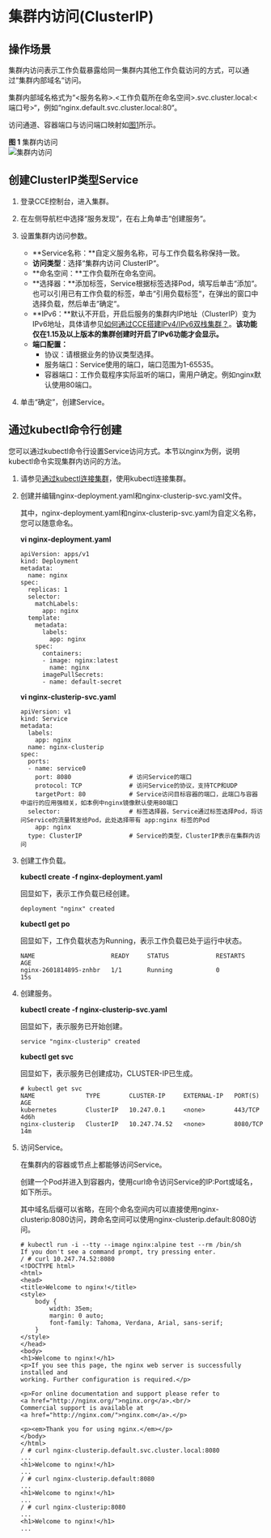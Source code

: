 # 集群内访问\(ClusterIP\)<a name="cce_10_0011"></a>

## 操作场景<a name="section13559184110492"></a>

集群内访问表示工作负载暴露给同一集群内其他工作负载访问的方式，可以通过“集群内部域名“访问。

集群内部域名格式为“<服务名称\>.<工作负载所在命名空间\>.svc.cluster.local:<端口号\>“，例如“nginx.default.svc.cluster.local:80“。

访问通道、容器端口与访问端口映射如[图1](#fig192245420557)所示。

**图 1**  集群内访问<a name="fig192245420557"></a>  
![](figures/集群内访问.png "集群内访问")

## 创建ClusterIP类型Service<a name="section51925078171335"></a>

1.  登录CCE控制台，进入集群。
2.  在左侧导航栏中选择“服务发现“，在右上角单击“创建服务“。
3.  设置集群内访问参数。
    -   **Service名称：**自定义服务名称，可与工作负载名称保持一致。
    -   **访问类型**：选择“集群内访问 ClusterIP“。
    -   **命名空间：**工作负载所在命名空间。
    -   **选择器：**添加标签，Service根据标签选择Pod，填写后单击“添加“。也可以引用已有工作负载的标签，单击“引用负载标签“，在弹出的窗口中选择负载，然后单击“确定“。
    -   **IPv6：**默认不开启，开启后服务的集群内IP地址（ClusterIP）变为IPv6地址，具体请参见[如何通过CCE搭建IPv4/IPv6双栈集群？](https://support.huaweicloud.com/bestpractice-cce/cce_bestpractice_00222.html)。**该功能仅在1.15及以上版本的集群创建时开启了IPv6功能才会显示。**
    -   **端口配置：**
        -   协议：请根据业务的协议类型选择。
        -   服务端口：Service使用的端口，端口范围为1-65535。
        -   容器端口：工作负载程序实际监听的端口，需用户确定。例如nginx默认使用80端口。

4.  单击“确定”，创建Service。

## 通过kubectl命令行创建<a name="section9813121512319"></a>

您可以通过kubectl命令行设置Service访问方式。本节以nginx为例，说明kubectl命令实现集群内访问的方法。

1.  请参见[通过kubectl连接集群](通过kubectl连接集群.md)，使用kubectl连接集群。
2.  创建并编辑nginx-deployment.yaml和nginx-clusterip-svc.yaml文件。

    其中，nginx-deployment.yaml和nginx-clusterip-svc.yaml为自定义名称，您可以随意命名。

    **vi nginx-deployment.yaml**

    ```
    apiVersion: apps/v1
    kind: Deployment
    metadata:
      name: nginx
    spec:
      replicas: 1
      selector:
        matchLabels:
          app: nginx
      template:
        metadata:
          labels:
            app: nginx
        spec:
          containers:
          - image: nginx:latest
            name: nginx
          imagePullSecrets:
          - name: default-secret
    ```

    **vi nginx-clusterip-svc.yaml**

    ```
    apiVersion: v1
    kind: Service
    metadata:
      labels:
        app: nginx
      name: nginx-clusterip
    spec:
      ports:
      - name: service0
        port: 8080                # 访问Service的端口
        protocol: TCP             # 访问Service的协议，支持TCP和UDP
        targetPort: 80            # Service访问目标容器的端口，此端口与容器中运行的应用强相关，如本例中nginx镜像默认使用80端口
      selector:                   # 标签选择器，Service通过标签选择Pod，将访问Service的流量转发给Pod，此处选择带有 app:nginx 标签的Pod
        app: nginx
      type: ClusterIP             # Service的类型，ClusterIP表示在集群内访问
    ```

3.  创建工作负载。

    **kubectl create -f nginx-deployment.yaml**

    回显如下，表示工作负载已经创建。

    ```
    deployment "nginx" created
    ```

    **kubectl get po**

    回显如下，工作负载状态为Running，表示工作负载已处于运行中状态。

    ```
    NAME                     READY     STATUS             RESTARTS   AGE
    nginx-2601814895-znhbr   1/1       Running            0          15s
    ```

4.  创建服务。

    **kubectl create -f nginx-clusterip-svc.yaml**

    回显如下，表示服务已开始创建。

    ```
    service "nginx-clusterip" created
    ```

    **kubectl get svc**

    回显如下，表示服务已创建成功，CLUSTER-IP已生成。

    ```
    # kubectl get svc
    NAME              TYPE        CLUSTER-IP     EXTERNAL-IP   PORT(S)    AGE
    kubernetes        ClusterIP   10.247.0.1     <none>        443/TCP    4d6h
    nginx-clusterip   ClusterIP   10.247.74.52   <none>        8080/TCP   14m
    ```

5.  访问Service。

    在集群内的容器或节点上都能够访问Service。

    创建一个Pod并进入到容器内，使用curl命令访问Service的IP:Port或域名，如下所示。

    其中域名后缀可以省略，在同个命名空间内可以直接使用nginx-clusterip:8080访问，跨命名空间可以使用nginx-clusterip.default:8080访问。

    ```
    # kubectl run -i --tty --image nginx:alpine test --rm /bin/sh
    If you don't see a command prompt, try pressing enter.
    / # curl 10.247.74.52:8080
    <!DOCTYPE html>
    <html>
    <head>
    <title>Welcome to nginx!</title>
    <style>
        body {
            width: 35em;
            margin: 0 auto;
            font-family: Tahoma, Verdana, Arial, sans-serif;
        }
    </style>
    </head>
    <body>
    <h1>Welcome to nginx!</h1>
    <p>If you see this page, the nginx web server is successfully installed and
    working. Further configuration is required.</p>
    
    <p>For online documentation and support please refer to
    <a href="http://nginx.org/">nginx.org</a>.<br/>
    Commercial support is available at
    <a href="http://nginx.com/">nginx.com</a>.</p>
    
    <p><em>Thank you for using nginx.</em></p>
    </body>
    </html>
    / # curl nginx-clusterip.default.svc.cluster.local:8080
    ...
    <h1>Welcome to nginx!</h1>
    ...
    / # curl nginx-clusterip.default:8080
    ...
    <h1>Welcome to nginx!</h1>
    ...
    / # curl nginx-clusterip:8080
    ...
    <h1>Welcome to nginx!</h1>
    ...
    ```



